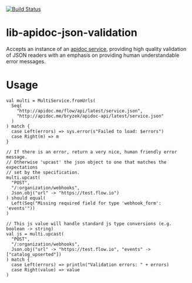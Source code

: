 [![Build Status](https://travis-ci.org/flowcommerce/lib-apidoc-json-validation.svg?branch=master)](https://travis-ci.org/flowcommerce/lib-apidoc-json-validation)

# lib-apidoc-json-validation

Accepts an instance of an [apidoc
service](http://apidoc.me/bryzek/apidoc-spec/latest), providing high
quality validation of JSON readers with an emphasis on providing human
understandable error messages.

# Usage

```
val multi = MultiService.fromUrls(
  Seq(
    "http://apidoc.me/flow/api/latest/service.json",
    "http://apidoc.me/bryzek/apidoc-api/latest/service.json"
  )
) match {
  case Left(errors) => sys.error(s"Failed to load: $errors")
  case Right(m) => m
}

// If there is an error, return a very nice, human friendly error message.
// Otherwise 'upcast' the json object to one that matches the expectations
// set by the specification.
multi.upcast(
  "POST",
  "/:organization/webhooks",
  Json.obj("url" -> "https://test.flow.io")
) should equal(
  Left(Seq("Missing required field for type 'webhook_form': 'events'"))
)

// This js value will handle standard js type conversions (e.g. boolean -> string)
val js = multi.upcast(
  "POST",
  "/:organization/webhooks",
  Json.obj("url" -> "https://test.flow.io", "events" -> ["catalog_upserted"])
) match {
  case Left(errors) => println("Validation errors: " + errors)
  case Right(value) => value
)
```